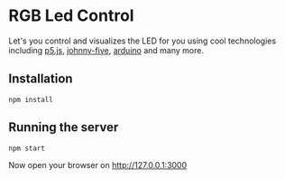 # RGB Led Control
Let's you control and visualizes the LED for you using cool technologies including [p5.js](http://p5js.org), [johnny-five](https://johnny-five.io), [arduino](https://arduino.cc) and many more.

## Installation
```npm install```

## Running the server
```npm start```

Now open your browser on http://127.0.0.1:3000
